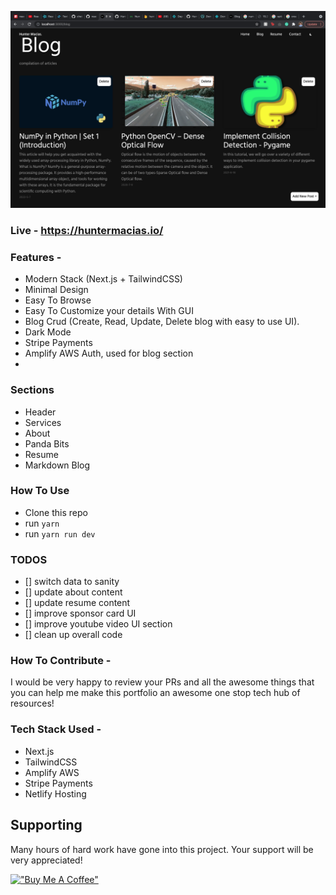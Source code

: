 ![thumbnail](https://github.com/HunterMRocha/huntermacias.io/blob/main/blogs-demo.png?raw=true)

### Live - https://huntermacias.io/

### Features - 

- Modern Stack (Next.js + TailwindCSS)
- Minimal Design
- Easy To Browse
- Easy To Customize your details With GUI
- Blog Crud (Create, Read, Update, Delete blog with easy to use UI).
- Dark Mode
- Stripe Payments
- Amplify AWS Auth, used for blog section
- 


### Sections

- Header
- Services
- About
- Panda Bits
- Resume
- Markdown Blog


### How To Use

- Clone this repo
- run `yarn`
- run `yarn run dev`

### TODOS
 - [] switch data to sanity
 - [] update about content
 - [] update resume content
 - [] improve sponsor card UI
 - [] improve youtube video UI section
 - [] clean up overall code 

### How To Contribute - 

I would be very happy to review your PRs and all the awesome things that you can help me make this portfolio an awesome one stop tech hub of resources! 


### Tech Stack Used - 
- Next.js
- TailwindCSS
- Amplify AWS
- Stripe Payments
- Netlify Hosting


## Supporting
Many hours of hard work have gone into this project. Your support will be very appreciated!

[!["Buy Me A Coffee"](https://www.buymeacoffee.com/assets/img/custom_images/orange_img.png)](https://github.com/HunterMRocha/huntermacias.io/blob/main/qrcode_account.venmo.com.png?raw=true)






